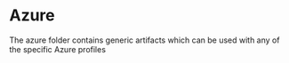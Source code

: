 # Azure
The azure folder contains generic artifacts which can be used with any of the specific Azure profiles